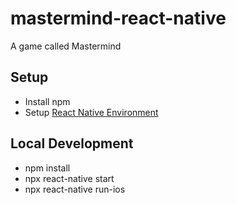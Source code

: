 # mastermind-react-native

A game called Mastermind

## Setup

- Install npm
- Setup [React Native Environment](https://reactnative.dev/docs/environment-setup)

## Local Development

- npm install
- npx react-native start
- npx react-native run-ios
